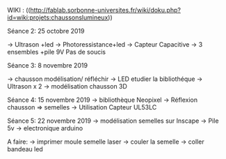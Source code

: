 WIKI : ((http://fablab.sorbonne-universites.fr/wiki/doku.php?id=wiki:projets:chaussonslumineux))

Séance 2: 25 octobre 2019

-> Ultrason +led
-> Photoressistance+led
-> Capteur Capacitive
-> 3 ensembles +pile 9V
Pas de soucis

Séance 3: 8 novembre 2019

-> chausson modélisation/ réfléchir
-> LED etudier la bibliothéque 
-> Ultrason x 2
-> modélisation chausson 3D

Séance 4: 15 novembre 2019
-> bibliothèque Neopixel
-> Réflexion chausson => semelles
-> Utilisation Capteur UL53LC

Séance 5: 22 novembre 2019
-> modélisation semelles sur Inscape
-> Pile 5v
-> electronique arduino 

A faire:
-> imprimer moule semelle laser
-> couler la semelle
-> coller bandeau led
